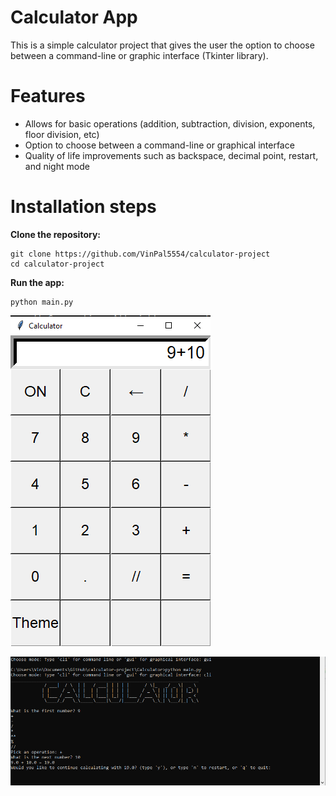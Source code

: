 # Calculator App

This is a simple calculator project that gives the user the option to choose between a command-line or graphic interface (Tkinter library). 

# Features
- Allows for basic operations (addition, subtraction, division, exponents, floor division, etc) 
- Option to choose between a command-line or graphical interface
- Quality of life improvements such as backspace, decimal point, restart, and night mode

# Installation steps
**Clone the repository:**
```
git clone https://github.com/VinPal5554/calculator-project
cd calculator-project
```
**Run the app:**
```
python main.py
```

![Calculator Screenshot](Calculator/calculator_1.PNG)

![Calculator2 Screenshot](Calculator/calculator2.PNG)

